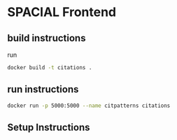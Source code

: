 # SPACIAL Frontend

## build instructions

run
```bash
docker build -t citations .
```

## run instructions
```bash
docker run -p 5000:5000 --name citpatterns citations
```

## Setup Instructions
